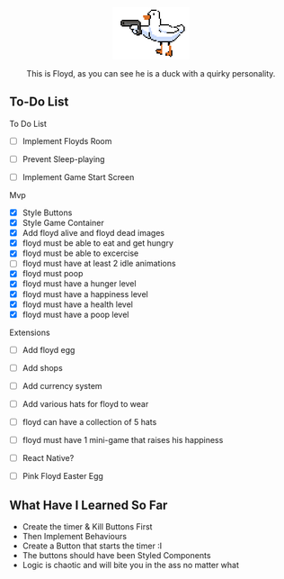 
<div style="text-align:center;">
  <img src="/src/images/floyd.gif" alt="This is moving" />
</div>

<p align="center">
This is Floyd, as you can see he is a duck with a quirky personality. 
</p>

## To-Do List
To Do List
- [ ] Implement Floyds Room
- [ ] Prevent Sleep-playing
- [ ] Implement Game Start Screen


Mvp
- [X] Style Buttons
- [X] Style Game Container
- [X] Add floyd alive and floyd dead images
- [X] floyd must be able to eat and get hungry 
- [X] floyd must be able to excercise 
- [ ] floyd must have at least 2 idle animations 
- [X] floyd must poop 
- [X] floyd must have a hunger level 
- [X] floyd must have a happiness level
- [X] floyd must have a health level
- [X] floyd must have a poop level

Extensions
- [ ] Add floyd egg
- [ ] Add shops
- [ ] Add currency system
- [ ] Add various hats for floyd to wear
- [ ] floyd can have a collection of 5 hats
- [ ] floyd must have 1 mini-game that raises his happiness
- [ ] React Native?
- [ ] Pink Floyd Easter Egg


## What Have I Learned So Far

- Create the timer & Kill Buttons First
- Then Implement Behaviours
- Create a Button that starts the timer :I 
- The buttons should have been Styled Components
- Logic is chaotic and will bite you in the ass no matter what